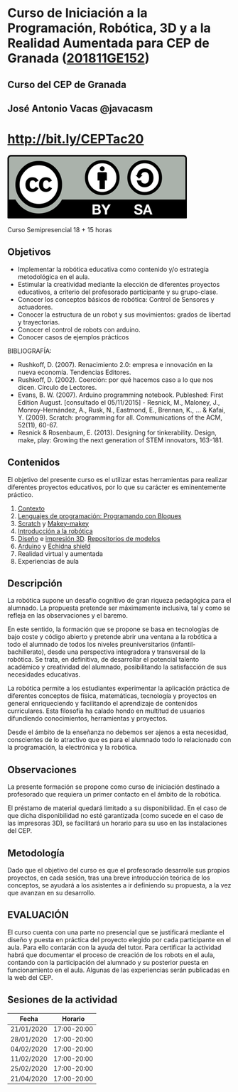 # Curso de Iniciación a la Programación, Robótica, 3D y a la Realidad Aumentada para CEP de Granada ([201811GE152](https://www.juntadeandalucia.es/educacion/secretariavirtual/consultaCEP/actividad/201811GE152/))

## Curso del CEP de Granada

## José Antonio Vacas @javacasm 

# http://bit.ly/CEPTac20

![Licencia CC](./images/Licencia_CC.png)


Curso Semipresencial    18 + 15 horas

## Objetivos

- Implementar la robótica educativa como contenido y/o estrategia metodológica en el aula.
- Estimular la creatividad mediante la elección de diferentes proyectos educativos, a criterio del profesorado participante y su grupo-clase.
- Conocer los conceptos básicos de robótica: Control de Sensores y actuadores.
- Conocer la estructura de un robot y sus movimientos: grados de libertad y trayectorias.
- Conocer el control de robots con arduino.
- Conocer casos de ejemplos prácticos

BIBLIOGRAFÍA:
- Rushkoff, D. (2007). Renacimiento 2.0: empresa e innovación en la nueva economía. Tendencias Editores.
- Rushkoff, D. (2002). Coerción: por qué hacemos caso a lo que nos dicen. Círculo de Lectores.
- Evans, B. W. (2007). Arduino programming notebook. Publeshed: First Edition August. [consultado el 05/11/2015] - Resnick, M., Maloney, J., Monroy-Hernández, A., Rusk, N., Eastmond, E., Brennan, K., ... & Kafai, Y. (2009). Scratch: programming for all. Communications of the ACM, 52(11), 60-67.
- Resnick & Rosenbaum, E. (2013). Designing for tinkerability. Design, make, play: Growing the next generation of STEM innovators, 163-181.

## Contenidos

El objetivo del presente curso es el utilizar estas herramientas para realizar diferentes proyectos educativos, por lo que su carácter es eminentemente práctico.
1. [Contexto](./contexto.md)
1. [Lenguajes de programación: Programando con Bloques](./IniciacionProgramacion.md) 
1. [Scratch](./Scratch/Scratch.md) y [Makey-makey](./MakeyMakey/)
1. [Introducción a la robótica](./IniciacionRobotica.md)
1. [Diseño](Tinkercad.md) e [impresión 3D](./impresion3D.md). [Repositorios de modelos](./repositorios.md)
1. [Arduino](./arduinoBloacks.md) y [Echidna shield](./Echidna.md)
1. Realidad virtual y aumentada
1. Experiencias de aula 

## Descripción

La robótica supone un desafío cognitivo de gran riqueza pedagógica para el alumnado. La propuesta pretende ser máximamente inclusiva, tal y como se refleja en las observaciones y el baremo.

En este sentido, la formación que se propone se basa en tecnologías de bajo coste y código abierto y pretende abrir una ventana a la robótica a todo el alumnado de todos los niveles preuniversitarios (infantil-bachillerato), desde una perspectiva integradora y transversal de la robótica. Se trata, en definitiva, de desarrollar el potencial talento académico y creatividad del alumnado, posibilitando la satisfacción de sus necesidades educativas.

La robótica permite a los estudiantes experimentar la aplicación práctica de diferentes conceptos de física, matemáticas, tecnología y proyectos en general enriqueciendo y facilitando el aprendizaje de contenidos curriculares. Esta filosofía ha calado hondo en multitud de usuarios difundiendo conocimientos, herramientas y proyectos.

Desde el ámbito de la enseñanza no debemos ser ajenos a esta necesidad, conscientes de lo atractivo que es para el alumnado todo lo relacionado con la programación, la electrónica y la robótica.

## Observaciones

La presente formación se propone como curso de iniciación destinado a profesorado que requiera un primer contacto en el ámbito de la robótica.

El préstamo de material quedará limitado a su disponibilidad. En el caso de que dicha disponibilidad no esté garantizada (como sucede en el caso de las impresoras 3D), se facilitará un horario para su uso en las instalaciones del CEP.

## Metodología

Dado que el objetivo del curso es que el profesorado desarrolle sus propios proyectos, en cada sesión, tras una breve introducción teórica de los conceptos, se ayudará a los asistentes a ir definiendo su propuesta, a la vez que avanzan en su desarrollo.

## EVALUACIÓN

El curso cuenta con una parte no presencial que se justificará mediante el diseño y puesta en práctica del proyecto elegido por cada participante en el aula. Para ello contarán con la ayuda del tutor. Para certificar la actividad habrá que documentar el proceso de creación de los robots en el aula, contando con la participación del alumnado y su posterior puesta en funcionamiento en el aula. Algunas de las experiencias serán publicadas en la web del CEP.

## Sesiones de la actividad

|Fecha	|Horario
|---|---
|21/01/2020|17:00-20:00
|28/01/2020|17:00-20:00
|04/02/2020|17:00-20:00
|11/02/2020|17:00-20:00
|25/02/2020|17:00-20:00
|21/04/2020|17:00-20:00

